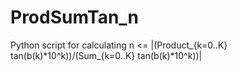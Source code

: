 # ProdSumTan_n
Python script for calculating n &lt;= |(Product_{k=0..K} tan(b(k)*10^k))/(Sum_{k=0..K} tan(b(k)*10^k))| 
